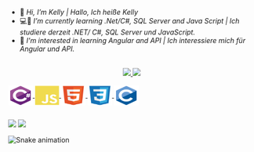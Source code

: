 - 👋 <i> Hi, I’m Kelly | Hallo, Ich heiße Kelly </i>
- 💻🌱 <i> I’m currently learning .Net/C#, SQL Server and Java Script | Ich studiere derzeit .NET/ C#, SQL Server und JavaScript. </i>
- 👀 <i> I'm interested in learning Angular and API | Ich interessiere mich für Angular und API. </i>
<br>


<div align="center">
  <a href="https://github.com/santosKelly">
  <img width="45%" src="https://github-readme-stats.vercel.app/api?username=santosKelly&show_icons=true&theme=nightowl&include_all_commits=true&count_private=true"/>
  <img width="50%" src="https://github-readme-stats.vercel.app/api/top-langs/?username=santosKelly&layout=compact&langs_count=7&theme=nightowl"/>
</div>

  
<div style="display: inline_block"><br>
  <img align="center" alt="Kelly-Csharp" height="40" width="50" src="https://raw.githubusercontent.com/devicons/devicon/master/icons/csharp/csharp-original.svg">
  <img align="center" alt="Kelly-Js" height="40" width="50" src="https://raw.githubusercontent.com/devicons/devicon/master/icons/javascript/javascript-plain.svg">
  <img align="center" alt="Kelly-HTML" height="40" width="50" src="https://raw.githubusercontent.com/devicons/devicon/master/icons/html5/html5-original.svg">
  <img align="center" alt="Kelly-CSS" height="40" width="50" src="https://raw.githubusercontent.com/devicons/devicon/master/icons/css3/css3-original.svg">
  <img align="center" alt="Kelly-C" height="40" width="50" src="https://raw.githubusercontent.com/devicons/devicon/master/icons/c/c-original.svg">

</div>
  
   ##
 
<div> 
  <a href = "mailto:kellystos517@gmail.com"><img src="https://img.shields.io/badge/-Gmail-%23333?style=for-the-badge&logo=gmail&logoColor=white" target="_blank"></a>
  <a href="https://www.linkedin.com/in/kelly-santos-7438851bb" target="_blank"><img src="https://img.shields.io/badge/-LinkedIn-%230077B5?style=for-the-badge&logo=linkedin&logoColor=white" target="_blank"></a> 
  
  ![Snake animation](https://github.com/santosKelly/santosKelly/blob/output/github-contribution-grid-snake.svg)
  
</div>
  
    

